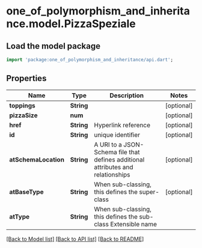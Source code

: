 # one_of_polymorphism_and_inheritance.model.PizzaSpeziale

## Load the model package
```dart
import 'package:one_of_polymorphism_and_inheritance/api.dart';
```

## Properties
Name | Type | Description | Notes
------------ | ------------- | ------------- | -------------
**toppings** | **String** |  | [optional] 
**pizzaSize** | **num** |  | [optional] 
**href** | **String** | Hyperlink reference | [optional] 
**id** | **String** | unique identifier | [optional] 
**atSchemaLocation** | **String** | A URI to a JSON-Schema file that defines additional attributes and relationships | [optional] 
**atBaseType** | **String** | When sub-classing, this defines the super-class | [optional] 
**atType** | **String** | When sub-classing, this defines the sub-class Extensible name | 

[[Back to Model list]](../README.md#documentation-for-models) [[Back to API list]](../README.md#documentation-for-api-endpoints) [[Back to README]](../README.md)


